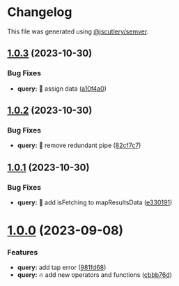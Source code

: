# Changelog

This file was generated using [@jscutlery/semver](https://github.com/jscutlery/semver).

## [1.0.3](https://github-personal/ngneat/query/compare/ng-query-1.0.2...ng-query-1.0.3) (2023-10-30)


### Bug Fixes

* **query:** 🐞 assign data ([a10f4a0](https://github-personal/ngneat/query/commit/a10f4a057fd1e5a11ed08a3581048e7ad57b42eb))



## [1.0.2](https://github-personal/ngneat/query/compare/ng-query-1.0.1...ng-query-1.0.2) (2023-10-30)


### Bug Fixes

* **query:** 🐞 remove redundant pipe ([82cf7c7](https://github-personal/ngneat/query/commit/82cf7c70588d3b10399cfe81fdb356d719a1a3f7))



## [1.0.1](https://github-personal/ngneat/query/compare/ng-query-1.0.0...ng-query-1.0.1) (2023-10-30)


### Bug Fixes

* **query:** 🐞 add isFetching to mapResultsData ([e330191](https://github-personal/ngneat/query/commit/e3301914a45090ee8e19a9612360fa932b3d04d1))



# [1.0.0](https://github-personal/ngneat/query/compare/ng-query-1.0.0-beta.19...ng-query-1.0.0) (2023-09-08)


### Features

* **query:**  add tap error ([981fd68](https://github-personal/ngneat/query/commit/981fd68deb8446d45ba3170bf01d41895a60adf3))
* **query:** 🔥 add new operators and functions ([cbbb76d](https://github-personal/ngneat/query/commit/cbbb76d469e1b54d9e2cdffae661e3f4785e48b2))
